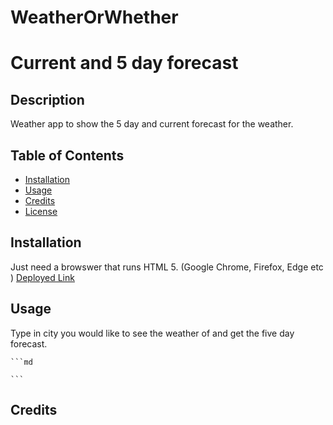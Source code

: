 # WeatherOrWhether

# Current and 5 day forecast

## Description

Weather app to show the 5 day and current forecast for the weather.



## Table of Contents 

- [Installation](#installation)
- [Usage](#usage)
- [Credits](#credits)
- [License](#license)

## Installation

Just need a browswer that runs HTML 5. (Google Chrome, Firefox, Edge etc
)
[Deployed Link](https://frankieee324.github.io/WeatherOrWhether/)
## Usage

Type in city you would like to see the weather of and get the five day forecast. 

    ```md
   
    ```

## Credits

 
